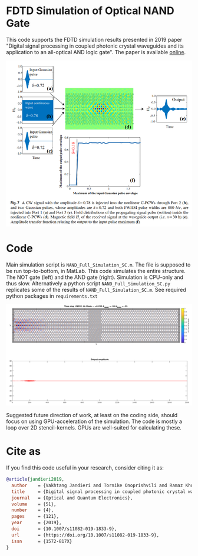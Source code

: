 # FDTD Simulation of Optical NAND Gate

This code supports the FDTD simulation results presented in 2019 paper "Digital signal processing in coupled photonic crystal waveguides and its application to an all-optical AND logic gate". The paper is available [online](https://doi.org/10.1007/s11082-019-1833-9).

![alt text](assets/figure2.png)



# Code

Main simulation script is `NAND_Full_Simulation_SC.m`. The file is supposed to be run top-to-bottom, in MatLab. This code simulates the entire structure. The NOT gate (left) and the AND gate (right). Simulation is CPU-only and thus slow. Alternatively a python script `NAND_Full_Simulation_SC.py` replicates some of the results of `NAND_Full_Simulation_SC.m`. See required python packages in `requirements.txt`

![alt text](assets/structure.png)

Suggested future direction of work, at least on the coding side, should focus on using GPU-acceleration of the simulation. The code is mostly a loop over 2D stencil-kernels. GPUs are well-suited for calculating these.

# Cite as

If you find this code useful in your research, consider citing it as:

```bibtex
@article{jandieri2019,
  author    = {Vakhtang Jandieri and Tornike Onoprishvili and Ramaz Khomeriki and Daniel Erni and Jaromir Pistora},
  title     = {Digital signal processing in coupled photonic crystal waveguides and its application to an all-optical AND logic gate},
  journal   = {Optical and Quantum Electronics},
  volume    = {51},
  number    = {4},
  pages     = {121},
  year      = {2019},
  doi       = {10.1007/s11082-019-1833-9},
  url       = {https://doi.org/10.1007/s11082-019-1833-9},
  issn      = {1572-817X}
}
```